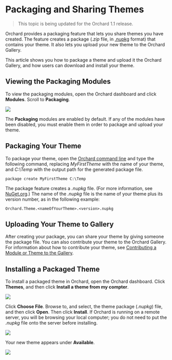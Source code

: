 Packaging and Sharing Themes
============================
> This topic is being updated for the Orchard 1.1 release.

Orchard provides a packaging feature that lets you share themes you have created. The feature creates a package (_.zip_ file, in [.nupkg](http://nuget.org) format) that contains your theme. It also lets you upload your new theme to the Orchard Gallery.

This article shows you how to package a theme and upload it the Orchard Gallery, and how users can download and install your theme.
Viewing the Packaging Modules
-----------------------------

To view the packaging modules, open the Orchard dashboard and click **Modules**. Scroll to **Packaging**. 

![](../Upload/screenshots_675/packaging_modules_675.png)

The **Packaging** modules are enabled by default. If any of the modules have been disabled, you must enable them in order to package and upload your theme.
Packaging Your Theme
--------------------

To package your theme, open the <a href="/Documentation/Using-the-command-line-interface">Orchard command line</a> and type the following command, replacing _MyFirstTheme_ with the name of your theme, and _C:\Temp_ with the output path for the generated package file. 

    
    package create MyFirstTheme C:\Temp


The package feature creates a _.nupkg_ file. (For more information, see [NuGet.org](http://nuget.org).) The name of the _.nupkg_ file is the name of your theme plus its version number, as in the following example:

    
    Orchard.Theme.<nameOfYourTheme>.<version>.nupkg

Uploading Your Theme to Gallery
-------------------------------

After creating your package, you can share your theme by giving someone the package file. You can also contribute your theme to the Orchard Gallery. For information about how to contribute your theme, see [Contributing a Module or Theme to the Gallery](Contributing-a-module-or-theme-to-the-gallery).
Installing a Packaged Theme
---------------------------

To install a packaged theme in Orchard, open the Orchard dashboard. Click **Themes**, and then click **Install a theme from my compter**.

![](../Upload/screenshots_675/themes_installNew_675.png)

Click **Choose File**. Browse to, and select, the theme package (_.nupkg_) file, and then click **Open**. Then click **Install**. If Orchard is running on a remote server, you will be browsing your local computer; you do not need to put the _.nupkg_ file onto the server before installing.

![](../Upload/screenshots/themes_chooseFile.png)

Your new theme appears under **Available**.

![](../Upload/screenshots_675/themes_newThemeImage_675.png)
